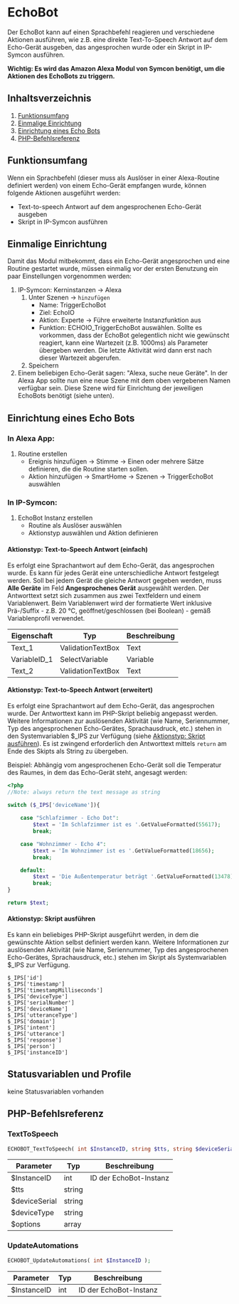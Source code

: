 # EchoBot
Der EchoBot kann auf einen Sprachbefehl reagieren und verschiedene Aktionen ausführen, wie z.B. eine direkte Text-To-Speech Antwort auf dem Echo-Gerät ausgeben, das angesprochen wurde oder ein Skript in IP-Symcon ausführen.

**Wichtig: Es wird das Amazon Alexa Modul von Symcon benötigt, um die Aktionen des EchoBots zu triggern.**

## Inhaltsverzeichnis
1. [Funktionsumfang](#funktionsumfang)
2. [Einmalige Einrichtung](#einmalige-einrichtung)
3. [Einrichtung eines Echo Bots](#einrichtung-eines-echo-bots)
4. [PHP-Befehlsreferenz](#php-befehlsreferenz)

## Funktionsumfang
Wenn ein Sprachbefehl (dieser muss als Auslöser in einer Alexa-Routine definiert werden) von einem Echo-Gerät empfangen wurde, können folgende Aktionen ausgeführt werden:
* Text-to-speech Antwort auf dem angesprochenen Echo-Gerät ausgeben
* Skript in IP-Symcon ausführen

## Einmalige Einrichtung

Damit das Modul mitbekommt, dass ein Echo-Gerät angesprochen und eine Routine gestartet wurde, müssen einmalig vor der ersten Benutzung ein paar Einstellungen vorgenommen werden:

1. IP-Symcon: Kerninstanzen -> Alexa
    1. Unter Szenen -> `hinzufügen`
        - Name: TriggerEchoBot
        - Ziel: EchoIO
        - Aktion: Experte -> Führe erweiterte Instanzfunktion aus
        - Funktion: ECHOIO_TriggerEchoBot auswählen. Sollte es vorkommen, dass der EchoBot gelegentlich nicht wie gewünscht reagiert, kann eine Wartezeit (z.B. 1000ms) als Parameter übergeben werden. Die letzte Aktivität wird dann erst nach dieser Wartezeit abgerufen.
    2. Speichern 
2. Einem beliebigen Echo-Gerät sagen: "Alexa, suche neue Geräte". In der Alexa App sollte nun eine neue Szene mit dem oben vergebenen Namen verfügbar sein. Diese Szene wird für Einrichtung der jeweiligen EchoBots benötigt (siehe unten).


## Einrichtung eines Echo Bots

### In Alexa App: 
1. Routine erstellen
    - Ereignis hinzufügen -> Stimme -> Einen oder mehrere Sätze definieren, die die Routine starten sollen. 
    - Aktion hinzufügen -> SmartHome -> Szenen -> TriggerEchoBot auswählen

### In IP-Symcon: 
1. EchoBot Instanz erstellen
    - Routine als Auslöser auswählen
    - Aktionstyp auswählen und Aktion definieren


#### Aktionstyp: Text-to-Speech Antwort (einfach)

Es erfolgt eine Sprachantwort auf dem Echo-Gerät, das angesprochen wurde. Es kann für jedes Gerät eine unterschiedliche Antwort festgelegt werden. Soll bei jedem Gerät die gleiche Antwort gegeben werden, muss **Alle Geräte** im Feld **Angesprochenes Gerät** ausgewählt werden. Der Antworttext setzt sich zusammen aus zwei Textfeldern und einem Variablenwert. Beim Variablenwert wird der formatierte Wert inklusive Prä-/Suffix - z.B. 20 °C, geöffnet/geschlossen (bei Boolean) - gemäß Variablenprofil verwendet.

|Eigenschaft| Typ| Beschreibung |
|-----| -----| ----- |
|Text_1 | ValidationTextBox | Text|
|VariableID_1 | SelectVariable | Variable|
|Text_2 | ValidationTextBox | Text|



#### Aktionstyp: Text-to-Speech Antwort (erweitert)

Es erfolgt eine Sprachantwort auf dem Echo-Gerät, das angesprochen wurde. Der Antworttext kann im PHP-Skript beliebig angepasst werden. Weitere Informationen zur auslösenden Aktivität (wie Name, Seriennummer, Typ des angesprochenen Echo-Gerätes, Sprachausdruck, etc.) stehen in den Systemvariablen $_IPS zur Verfügung (siehe [Aktionstyp: Skript ausführen](#aktionstyp-skript-ausführen)).
Es ist zwingend erforderlich den Antworttext mittels `return` am Ende des Skipts als String zu übergeben.


Beispiel:
Abhängig vom angesprochenen Echo-Gerät soll die Temperatur des Raumes, in dem das Echo-Gerät steht, angesagt werden:
```php
<?php
//Note: always return the text message as string 

switch ($_IPS['deviceName']){
    
    case "Schlafzimmer - Echo Dot":
        $text = 'Im Schlafzimmer ist es '.GetValueFormatted(55617);
        break;

    case "Wohnzimmer - Echo 4":
        $text = 'Im Wohnzimmer ist es '.GetValueFormatted(18656);
        break;

    default:
        $text = 'Die Außentemperatur beträgt '.GetValueFormatted(13478);
        break;       
}

return $text;
```


#### Aktionstyp: Skript ausführen

Es kann ein beliebiges PHP-Skript ausgeführt werden, in dem die gewünschte Aktion selbst definiert werden kann. Weitere Informationen zur auslösenden Aktivität (wie Name, Seriennummer, Typ des angesprochenen Echo-Gerätes, Sprachausdruck, etc.) stehen im Skript als Systemvariablen $_IPS zur Verfügung.

    $_IPS['id']
    $_IPS['timestamp']
    $_IPS['timestampMilliseconds']
    $_IPS['deviceType']
    $_IPS['serialNumber']
    $_IPS['deviceName']
    $_IPS['utteranceType']
    $_IPS['domain']
    $_IPS['intent']
    $_IPS['utterance']
    $_IPS['response']
    $_IPS['person']
    $_IPS['instanceID']



## Statusvariablen und Profile

keine Statusvariablen vorhanden

## PHP-Befehlsreferenz

### TextToSpeech
```php
ECHOBOT_TextToSpeech( int $InstanceID, string $tts, string $deviceSerial, string $deviceType, array $options );
```
|Parameter| Typ| Beschreibung |
|-----| -----| ----- |
|$InstanceID |int |ID der EchoBot-Instanz |
|$tts |string | |
|$deviceSerial |string | |
|$deviceType |string | |
|$options |array | |

### UpdateAutomations
```php
ECHOBOT_UpdateAutomations( int $InstanceID );
```
|Parameter| Typ| Beschreibung |
|-----| -----| ----- |
|$InstanceID |int |ID der EchoBot-Instanz |
